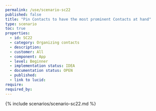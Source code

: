 ```yaml
---
permalink: /use/scenario-sc22
published: false
title: "Pin Contacts to have the most prominent Contacts at hand"
type: scenario
toc: true
properties:
  - id: SC22
  - category: Organizing contacts
  - description:
  - customer: All
  - component: App
  - level: Beginner
  - implementation status: IDEA
  - documentation status: OPEN
  - published:
  - link to lucid:
require:
required_by:
---
```


{% include scenarios/scenario-sc22.md %}

